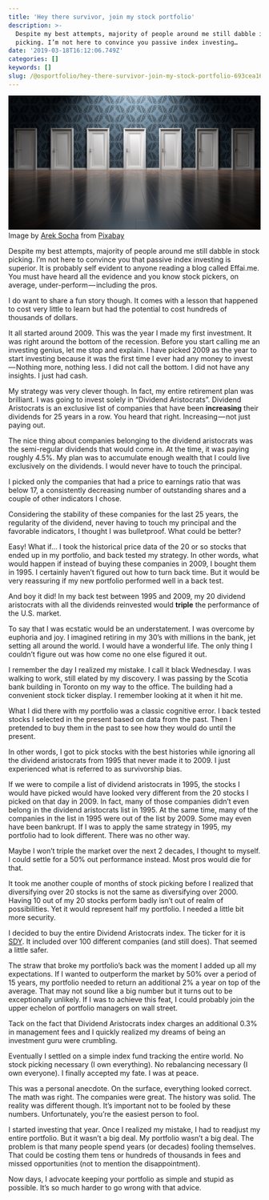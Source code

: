 ```yaml
---
title: 'Hey there survivor, join my stock portfolio'
description: >-
  Despite my best attempts, majority of people around me still dabble in stock
  picking. I’m not here to convince you passive index investing…
date: '2019-03-18T16:12:06.749Z'
categories: []
keywords: []
slug: /@osportfolio/hey-there-survivor-join-my-stock-portfolio-693cea16cf61
---
```


![Image by [Arek Socha](https://pixabay.com/users/qimono-1962238/?utm_source=link-attribution&utm_medium=referral&utm_campaign=image&utm_content=1767562) from [Pixabay](https://pixabay.com/?utm_source=link-attribution&utm_medium=referral&utm_campaign=image&utm_content=1767562)](img/1__em__WnC8Go2HslZgGmuGhRg.jpeg)
Image by [Arek Socha](https://pixabay.com/users/qimono-1962238/?utm_source=link-attribution&utm_medium=referral&utm_campaign=image&utm_content=1767562) from [Pixabay](https://pixabay.com/?utm_source=link-attribution&utm_medium=referral&utm_campaign=image&utm_content=1767562)

Despite my best attempts, majority of people around me still dabble in stock picking. I’m not here to convince you that passive index investing is superior. It is probably self evident to anyone reading a blog called Effai.me. You must have heard all the evidence and you know stock pickers, on average, under-perform — including the pros.

I do want to share a fun story though. It comes with a lesson that happened to cost very little to learn but had the potential to cost hundreds of thousands of dollars.

It all started around 2009. This was the year I made my first investment. It was right around the bottom of the recession. Before you start calling me an investing genius, let me stop and explain. I have picked 2009 as the year to start investing because it was the first time I ever had any money to invest — Nothing more, nothing less. I did not call the bottom. I did not have any insights. I just had cash.

My strategy was very clever though. In fact, my entire retirement plan was brilliant. I was going to invest solely in “Dividend Aristocrats”. Dividend Aristocrats is an exclusive list of companies that have been **increasing** their dividends for 25 years in a row. You heard that right. Increasing — not just paying out.

The nice thing about companies belonging to the dividend aristocrats was the semi-regular dividends that would come in. At the time, it was paying roughly 4.5%. My plan was to accumulate enough wealth that I could live exclusively on the dividends. I would never have to touch the principal.

I picked only the companies that had a price to earnings ratio that was below 17, a consistently decreasing number of outstanding shares and a couple of other indicators I chose.

Considering the stability of these companies for the last 25 years, the regularity of the dividend, never having to touch my principal and the favorable indicators, I thought I was bulletproof. What could be better?

Easy! What if… I took the historical price data of the 20 or so stocks that ended up in my portfolio, and back tested my strategy. In other words, what would happen if instead of buying these companies in 2009, I bought them in 1995. I certainly haven’t figured out how to turn back time. But it would be very reassuring if my new portfolio performed well in a back test.

And boy it did! In my back test between 1995 and 2009, my 20 dividend aristocrats with all the dividends reinvested would **triple** the performance of the U.S. market.

To say that I was ecstatic would be an understatement. I was overcome by euphoria and joy. I imagined retiring in my 30’s with millions in the bank, jet setting all around the world. I would have a wonderful life. The only thing I couldn’t figure out was how come no one else figured it out.

I remember the day I realized my mistake. I call it black Wednesday. I was walking to work, still elated by my discovery. I was passing by the Scotia bank building in Toronto on my way to the office. The building had a convenient stock ticker display. I remember looking at it when it hit me.

What I did there with my portfolio was a classic cognitive error. I back tested stocks I selected in the present based on data from the past. Then I pretended to buy them in the past to see how they would do until the present.

In other words, I got to pick stocks with the best histories while ignoring all the dividend aristocrats from 1995 that never made it to 2009. I just experienced what is referred to as survivorship bias.

If we were to compile a list of dividend aristocrats in 1995, the stocks I would have picked would have looked very different from the 20 stocks I picked on that day in 2009. In fact, many of those companies didn’t even belong in the dividend aristocrats list in 1995. At the same time, many of the companies in the list in 1995 were out of the list by 2009. Some may even have been bankrupt. If I was to apply the same strategy in 1995, my portfolio had to look different. There was no other way.

Maybe I won’t triple the market over the next 2 decades, I thought to myself. I could settle for a 50% out performance instead. Most pros would die for that.

It took me another couple of months of stock picking before I realized that diversifying over 20 stocks is not the same as diversifying over 2000. Having 10 out of my 20 stocks perform badly isn’t out of realm of possibilities. Yet it would represent half my portfolio. I needed a little bit more security.

I decided to buy the entire Dividend Aristocrats index. The ticker for it is [SDY](https://finance.yahoo.com/quote/SDY?p=SDY&.tsrc=fin-srch). It included over 100 different companies (and still does). That seemed a little safer.

The straw that broke my portfolio’s back was the moment I added up all my expectations. If I wanted to outperform the market by 50% over a period of 15 years, my portfolio needed to return an additional 2% a year on top of the average. That may not sound like a big number but it turns out to be exceptionally unlikely. If I was to achieve this feat, I could probably join the upper echelon of portfolio managers on wall street.

Tack on the fact that Dividend Aristocrats index charges an additional 0.3% in management fees and I quickly realized my dreams of being an investment guru were crumbling.

Eventually I settled on a simple index fund tracking the entire world. No stock picking necessary (I own everything). No rebalancing necessary (I own everyone). I finally accepted my fate. I was at peace.

This was a personal anecdote. On the surface, everything looked correct. The math was right. The companies were great. The history was solid. The reality was different though. It’s important not to be fooled by these numbers. Unfortunately, you’re the easiest person to fool.

I started investing that year. Once I realized my mistake, I had to readjust my entire portfolio. But it wasn’t a big deal. My portfolio wasn’t a big deal. The problem is that many people spend years (or decades) fooling themselves. That could be costing them tens or hundreds of thousands in fees and missed opportunities (not to mention the disappointment).

Now days, I advocate keeping your portfolio as simple and stupid as possible. It’s so much harder to go wrong with that advice.